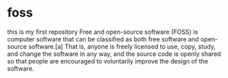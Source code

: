 # foss
this is my first repository
Free and open-source software (FOSS) is computer software that can be classified as both free software and open-source software.[a] That is, anyone is freely licensed to use, copy, study, and change the software in any way, and the source code is openly shared so that people are encouraged to voluntarily improve the design of the software.
